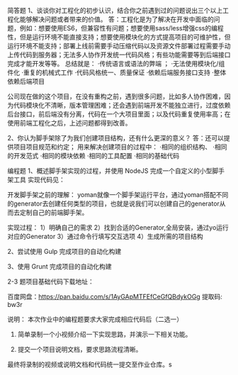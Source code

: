 简答题
1、谈谈你对工程化的初步认识，结合你之前遇到过的问题说出三个以上工程化能够解决问题或者带来的价值。
答：工程化是为了解决在开发中面临的问题，例如：想要使用ES6，但兼容性有问题；想要使用sass/less增强css的编程性，但是运行环境不能直接支持；想要使用模块化的方式提高项目的可维护性，但运行环境不能支持；部署上线前需要手动压缩代码以及资源文件部署过程需要手动上传代码到服务器；无法多人协作开发统一代码风格；有些功能需要等到后端接口完成才能开发等等。
总结就是：
·传统语言或语法的弊端 ；
·无法使用模块化/组件化
·重复的机械式工作
·代码风格统一、质量保证
·依赖后端服务接口支持
·整体依赖后端项目

公司现在做的这个项目，在没有重构之前，遇到很多问题，比如多人协作困难，因为代码模块化不清晰，版本管理困难；还会遇到前端开发不能独立进行，过度依赖后台接口，前后端没有分离，代码在一个大项目里面；以及代码重复使用率高；在使用前端工程化之后，上述问题都得到改善。

2、你认为脚手架除了为我们创建项目结构，还有什么更深的意义？
答：还可以提供项目项目规范和约定；
用来解决创建项目的过程中：
·相同的组织结构、
·相同的开发范式
·相同的模块依赖
·相同的工具配置
·相同的基础代码

编程题
1、概述脚手架实现的过程，并使用 NodeJS 完成一个自定义的小型脚手架工具
实现代码见：

开发脚手架之前的理解：
yoman就像一个脚手架运行平台，通过yoman搭配不同的generator去创建任何类型的项目，也就是说我们可以创建自己的generator从而去定制自己的前端脚手架。

实现过程：
1）明确自己的需求
2）找到合适的Generator,全局安装，通过yo运行对应的Generator 
3）通过命令行填写交互选项
4）生成所需的项目结构


2、尝试使用 Gulp 完成项目的自动化构建

3、使用 Grunt 完成项目的自动化构建



2-3 题项目基础代码下载地址：

百度网盘：https://pan.baidu.com/s/1AyGApMTFEfCeGfQBdykOGg 提取码: bw3r

说明：
本次作业中的编程题要求大家完成相应代码后（二选一）

1.  简单录制一个小视频介绍一下实现思路，并演示一下相关功能。

2.  提交一个项目说明文档，要求思路流程清晰。

最终将录制的视频或说明文档和代码统一提交至作业仓库。s